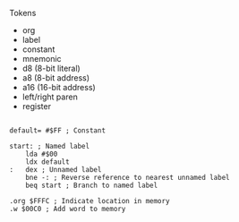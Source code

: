 Tokens

* org
* label
* constant
* mnemonic
* d8 (8-bit literal)
* a8 (8-bit address)
* a16 (16-bit address)
* left/right paren
* register

```assembly

default= #$FF ; Constant

start: ; Named label
    lda #$00
    ldx default
:   dex ; Unnamed label
    bne -: ; Reverse reference to nearest unnamed label
    beq start ; Branch to named label

.org $FFFC ; Indicate location in memory
.w $00C0 ; Add word to memory 
    
```